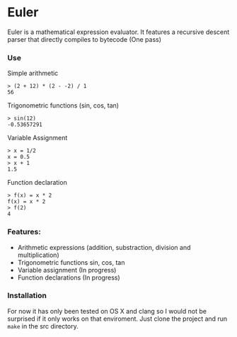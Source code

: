 # Euler

Euler is a mathematical expression evaluator.
It features a recursive descent parser that directly compiles to bytecode (One pass)

### Use

Simple arithmetic
```
> (2 + 12) * (2 - -2) / 1
56
```
Trigonometric functions (sin, cos, tan)
```
> sin(12)
-0.53657291
```
Variable Assignment
```
> x = 1/2
x = 0.5
> x + 1
1.5
```
Function declaration
```
> f(x) = x * 2
f(x) = x * 2
> f(2)
4
```
### Features:
- Arithmetic expressions (addition, substraction, division and multiplication)
- Trigonometric functions sin, cos, tan
- Variable assignment (In progress)
- Function declarations (In progress)

### Installation
For now it has only been tested on OS X and clang so I would not be surprised if it only works on that enviroment.
Just clone the project and run ```make``` in the src directory.
